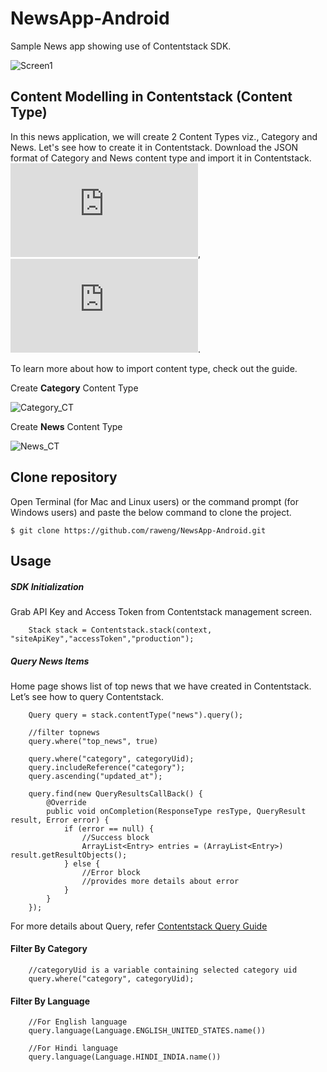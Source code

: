 # NewsApp-Android
Sample News app showing use of Contentstack SDK.

![Screen1][1]

## Content Modelling in Contentstack (Content Type)
In this news application, we will create 2 Content Types viz., Category and News. Let's see how to create it in Contentstack. Download the JSON format of Category and News content type and import it in Contentstack.
![Category JSON][6], ![News JSON][7].

To learn more about how to import content type, check out the guide.

Create **Category** Content Type

![Category_CT][2]

Create **News** Content Type

![News_CT][3]

## Clone repository

Open Terminal (for Mac and Linux users) or the command prompt (for Windows users) and paste the below command to clone the project.

    $ git clone https://github.com/raweng/NewsApp-Android.git


##  Usage
##### SDK Initialization
Grab API Key and Access Token from Contentstack management screen.

        Stack stack = Contentstack.stack(context, "siteApiKey","accessToken","production");

##### Query News Items
Home page shows list of top news that we have created in Contentstack. Let’s see how to query Contentstack. 

        Query query = stack.contentType("news").query();
        
        //filter topnews
        query.where("top_news", true)
        
        query.where("category", categoryUid);
        query.includeReference("category");
        query.ascending("updated_at");
        
        query.find(new QueryResultsCallBack() {
            @Override
            public void onCompletion(ResponseType resType, QueryResult result, Error error) {
                if (error == null) {
                    //Success block
                    ArrayList<Entry> entries = (ArrayList<Entry>) result.getResultObjects();
                } else {
                    //Error block 
                    //provides more details about error
                }
            }
        });

For more details about Query, refer [Contentstack Query Guide][5]

#### Filter By Category
        //categoryUid is a variable containing selected category uid
        query.where("category", categoryUid);

#### Filter By Language 
        //For English language
        query.language(Language.ENGLISH_UNITED_STATES.name())
    
        //For Hindi language
        query.language(Language.HINDI_INDIA.name())
    


  [1]: https://api.contentstack.io/v2/assets/566ad5bd24349fdd77167988/download?uid=blte3fa016ec4c2af0b&AUTHTOKEN=bltefb4f32b56206d8e5bc6cb9e
  [2]: https://api.contentstack.io/v2/assets/56b85f310ea5e91f35d9ffbb/download?uid=blt0ef50bfc28445d08&AUTHTOKEN=bltbfb694c915ad7c3b24584a7b
  [3]: https://api.contentstack.io/v1/uploads/56b85f390ea5e91f35d9ffc6/download?uid=blt04d8d8e7c7c632c5&AUTHTOKEN=bltefb4f32b56206d8e5bc6cb9e
  [4]: http://contentstackandroidsdk.builtapp.io/cs_android_quickstart.zip
  [5]: http://csdocs.builtapp.io/developer/android/query-guide
  [6]: https://www.dropbox.com/s/p8ybnoa3cqz3nki/category.json?dl=1
  [7]: https://www.dropbox.com/s/c7ls6xee87hwa0b/news.json?dl=1
